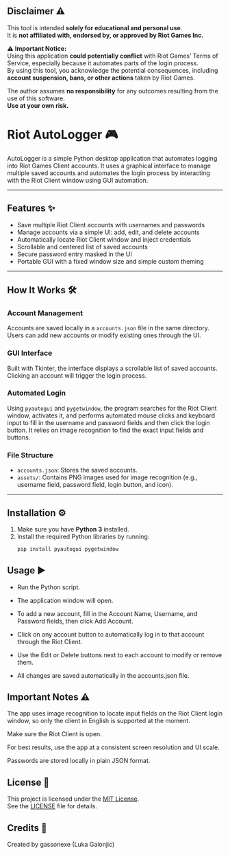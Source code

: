 ## Disclaimer ⚠️

This tool is intended **solely for educational and personal use**.  
It is **not affiliated with, endorsed by, or approved by Riot Games Inc.**

⚠️ **Important Notice:**  
Using this application **could potentially conflict** with Riot Games’ Terms of Service, especially because it automates parts of the login process.  
By using this tool, you acknowledge the potential consequences, including **account suspension, bans, or other actions** taken by Riot Games.

The author assumes **no responsibility** for any outcomes resulting from the use of this software.  
**Use at your own risk.**

# Riot AutoLogger 🎮

AutoLogger is a simple Python desktop application that automates logging into Riot Games Client accounts. It uses a graphical interface to manage multiple saved accounts and automates the login process by interacting with the Riot Client window using GUI automation.

---

## Features ✨

- Save multiple Riot Client accounts with usernames and passwords  
- Manage accounts via a simple UI: add, edit, and delete accounts  
- Automatically locate Riot Client window and inject credentials  
- Scrollable and centered list of saved accounts  
- Secure password entry masked in the UI  
- Portable GUI with a fixed window size and simple custom theming  

---

## How It Works 🛠️

### Account Management  
Accounts are saved locally in a `accounts.json` file in the same directory. Users can add new accounts or modify existing ones through the UI.

### GUI Interface  
Built with Tkinter, the interface displays a scrollable list of saved accounts. Clicking an account will trigger the login process.

### Automated Login  
Using `pyautogui` and `pygetwindow`, the program searches for the Riot Client window, activates it, and performs automated mouse clicks and keyboard input to fill in the username and password fields and then click the login button. It relies on image recognition to find the exact input fields and buttons.

### File Structure  
- `accounts.json`: Stores the saved accounts.  
- `assets/`: Contains PNG images used for image recognition (e.g., username field, password field, login button, and icon).  

---

## Installation ⚙️

1. Make sure you have **Python 3** installed.
2. Install the required Python libraries by running:
   ```bash
   pip install pyautogui pygetwindow
## Usage ▶️

- Run the Python script.
 
- The application window will open.

- To add a new account, fill in the Account Name, Username, and Password fields, then click Add Account.

- Click on any account button to automatically log in to that account through the Riot Client.

- Use the Edit or Delete buttons next to each account to modify or remove them.

- All changes are saved automatically in the accounts.json file.

## Important Notes ⚠️
The app uses image recognition to locate input fields on the Riot Client login window, so only the client in English is supported at the moment.

Make sure the Riot Client is open.

For best results, use the app at a consistent screen resolution and UI scale.

Passwords are stored locally in plain JSON format.

## License 📄

This project is licensed under the [MIT License](LICENSE).  
See the [LICENSE](LICENSE) file for details.

## Credits 🙌
Created by gassonexe (Luka Galonjic)
